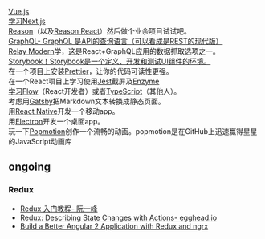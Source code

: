 <a href="https://vuejs.org/v2/guide/" target="_blank">Vue.js</a><br>
<a href="https://learnnextjs.com/" target="_blank">学习Next.js</a><br>
<a href="https://protoship.io/blog/2017/05/10/an-invitation-to-reasonml.html" target="_blank">Reason</a>（以及<a href="https://jaredforsyth.com/2017/07/05/a-reason-react-tutorial/" target="_blank">Reason React</a>）然后做个业余项目试试吧。<br>
<a href="http://graphql.org/learn/" target="_blank">GraphQL- GraphQL 是API的查询语言（可以看成是REST的现代版）</a><br>
<a href="https://hackernoon.com/getting-started-with-relay-modern-for-building-isomorphic-web-apps-ae049e4e23c1" target="_blank">Relay Modern</a>学，这是React+GraphQL应用的数据抓取选项之一。<br>
<a href="https://storybook.js.org/" target="_blank">Storybook！Storybook是一个定义、开发和测试UI组件的环境。</a><br>
在一个项目上安装<a href="https://github.com/prettier/prettier" target="_blank">Prettier</a>，让你的代码可读性更强。<br>
在一个React项目上学习使用<a href="https://facebook.github.io/jest/" target="_blank">Jest</a>截屏及<a href="https://hackernoon.com/testing-react-components-with-jest-and-enzyme-41d592c174f" target="_blank">Enzyme</a><br>
<a href="https://flow.org/en/docs/getting-started/" target="_blank">学习Flow</a>（React开发者）或者<a href="https://www.typescriptlang.org/docs/handbook/typescript-in-5-minutes.html" target="_blank">TypeScript</a>（其他人）。<br>
考虑用<a href="https://github.com/gatsbyjs/gatsby" target="_blank">Gatsby</a>把Markdown文本转换成静态页面。<br>
用<a href="https://egghead.io/courses/react-native-fundamentals" target="_blank">React Native</a>开发一个移动app。<br>
用<a href="https://medium.freecodecamp.org/how-to-build-your-first-app-with-electron-41ebdb796930" target="_blank">Electron</a>开发一个桌面app。<br>
玩一下<a href="https://popmotion.io/learn/get-started/" target="_blank">Popmotion</a>创作一个流畅的动画。popmotion是在GitHub上迅速赢得星星的JavaScript动画库<br>

## ongoing

### Redux

- [Redux 入门教程- 阮一峰](http://www.ruanyifeng.com/blog/2016/09/redux_tutorial_part_one_basic_usages.html)
- [Redux: Describing State Changes with Actions- egghead.io](https://egghead.io/lessons/react-redux-describing-state-changes-with-actions)
- [Build a Better Angular 2 Application with Redux and ngrx](http://onehungrymind.com/build-better-angular-2-application-redux-ngrx/)


